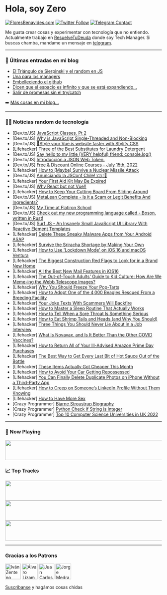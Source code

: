 # Hola, soy Zero

[![FloresBenavides.com](https://img.shields.io/website?down_message=oops&label=MiBlog&style=for-the-badge&up_message=online&url=https%3A%2F%2Ffloresbenavides.com)](https://floresbenavides.com) [![Twitter Follow](https://img.shields.io/twitter/follow/ZeroDragon?color=%231DA1F2&label=Follow&logo=twitter&logoColor=ffffff&style=for-the-badge)](https://twitter.com/zerodragon) [![Telegram Contact](https://img.shields.io/badge/escr%C3%ADbeme-ZeroDragon-%2326A5E4?style=for-the-badge&logo=telegram)](https://t.me/zerodragon)

Me gusta crear cosas y experimentar con tecnología que no entiendo.
Actualmente trabajo en [ResuelveTuDeuda](http://github.com/resuelve) donde soy Tech Manager.
Si buscas chamba, mandame un mensaje en [telegram](https://t.me/zerodragon).

---

### 📕 Últimas entradas en mi blog
<!-- BLOG-POST-LIST:START -->
- [El Triángulo de Sierpinski y el random en JS](https://floresbenavides.com/el-triangulo-de-sierpinski-y-el-random-en-js/)
- [Una para los managers](https://floresbenavides.com/una-para-los-managers/)
- [Embelleciendo el github](https://floresbenavides.com/embelleciendo-el-github/)
- [Dicen que el espacio es infinito y que se está expandiendo…](https://floresbenavides.com/dicen-que-el-espacio-es-infinito-y-que-se-esta-expandiendo/)
- [Salir de promesas sin el try/catch](https://floresbenavides.com/salir-de-promesas-sin-el-try-catch/)
<!-- BLOG-POST-LIST:END -->

➡️ [Más cosas en mi blog...](https://floresbenavides.com)

---

### 👨‍💻 Noticias random de tecnología
<!-- TECH-POSTS:START -->
- [Dev.to/JS] [JavaScript Classes. Pt 2](https://dev.to/wonuola_w/javascript-classes-pt-2-1a6f)
- [Dev.to/JS] [Why is JavaScript Single-Threaded and Non-Blocking](https://dev.to/elijahtrillionz/why-is-javascript-single-threaded-and-non-blocking-3m5n)
- [Dev.to/JS] [🚀Style your Vue.js website faster with Stylify CSS](https://dev.to/machy8/style-your-vuejs-website-faster-with-stylify-css-4g3m)
- [Lifehacker] [Three of the Best Substitutes for Laundry Detergent](https://lifehacker.com/three-of-the-best-substitutes-for-laundry-detergent-1849184346)
- [Dev.to/JS] [Say hello to my little &lpar;VERY helpful&rpar; friend: console.log&lpar;&rpar;](https://dev.to/btdavis300/say-hello-to-my-little-very-helpful-friend-consolelog-37fi)
- [Dev.to/JS] [Introducción a JSON Web Token.](https://dev.to/gdcodev/introduccion-a-json-web-token-3mjf)
- [Dev.to/JS] [Free &amp; Discount Online Courses - July 15th, 2022](https://dev.to/theprogramminbuddyclub/free-discount-online-courses-july-15th-2022-2fp5)
- [Lifehacker] [How to &lpar;Maybe&rpar; Survive a Nuclear Missile Attack](https://lifehacker.com/how-to-maybe-survive-a-nuclear-missile-attack-1849183192)
- [Dev.to/JS] [Anunciando la JSConf Chile! 🇨🇱🎉](https://dev.to/fforres/anunciando-la-jsconf-chile-370b)
- [Lifehacker] [Your First Aid Kit May Be Expired](https://lifehacker.com/your-first-aid-kit-may-be-expired-1849183977)
- [Dev.to/JS] [Why React but not Vue!!](https://dev.to/sem1colons/why-react-but-not-vue-4h98)
- [Lifehacker] [How to Keep Your Cutting Board From Sliding Around](https://lifehacker.com/how-to-keep-your-cutting-board-from-sliding-around-1849180398)
- [Dev.to/JS] [MetaLean Complete - Is it a Scam or Legit Benefits And Ingredients?](https://dev.to/metaleancomple2/metalean-complete-is-it-a-scam-or-legit-benefits-and-ingredients-18e)
- [Dev.to/JS] [My Time at Flatiron School](https://dev.to/loganzimm4/my-time-at-flatiron-school-2mlh)
- [Dev.to/JS] [Check out my new programming language called - Boson, written in Rust!](https://dev.to/narasimha1997/check-out-my-new-programming-language-called-boson-written-in-rust-1bkj)
- [Dev.to/JS] [Surf JS - An Insanely Small JavaScript UI Library With Reactive Element Templates](https://dev.to/bretgeek/surf-js-an-insanely-small-javascript-ui-library-with-reactive-element-templates-48bf)
- [Lifehacker] [Delete These Sneaky Malware Apps from Your Android ASAP](https://lifehacker.com/delete-these-sneaky-malware-apps-from-your-android-asap-1849182983)
- [Lifehacker] [Survive the Sriracha Shortage by Making Your Own](https://lifehacker.com/survive-the-sriracha-shortage-by-making-your-own-1849183082)
- [Lifehacker] [How to Use &#39;Lockdown Mode&#39; on iOS 16 and macOS Ventura](https://lifehacker.com/how-to-use-lockdown-mode-on-ios-16-and-macos-ventura-1849179969)
- [Lifehacker] [The Biggest Construction Red Flags to Look for in a Brand New Home](https://lifehacker.com/the-biggest-construction-red-flags-to-look-for-in-a-bra-1849182688)
- [Lifehacker] [All the Best New Mail Features in iOS16](https://lifehacker.com/all-the-best-new-mail-features-in-ios16-1849181818)
- [Lifehacker] [The Out-of-Touch Adults&#39; Guide to Kid Culture: How Are We Meme-ing the Webb Telescope Images?](https://lifehacker.com/the-out-of-touch-adults-guide-to-kid-culture-how-are-w-1849181285)
- [Lifehacker] [Why You Should Freeze Your Pop-Tarts](https://lifehacker.com/why-you-should-freeze-your-pop-tarts-1849180329)
- [Lifehacker] [How to Adopt One of the 4,000 Beagles Rescued From a Breeding Facility](https://lifehacker.com/how-to-adopt-one-of-the-4-000-beagles-rescued-from-a-br-1849180318)
- [Lifehacker] [Your Joke Texts With Scammers Will Backfire](https://lifehacker.com/your-joke-texts-with-scammers-will-backfire-1849178959)
- [Lifehacker] [How to Master a Sleep Routine That Actually Works](https://lifehacker.com/how-to-master-a-sleep-routine-that-actually-works-1849180354)
- [Lifehacker] [How to Tell When a Sore Throat Is Something Serious](https://lifehacker.com/how-to-tell-when-a-sore-throat-is-something-serious-1849180168)
- [Lifehacker] [How to Eat Shrimp Tails and Heads &lpar;and Why You Should&rpar;](https://lifehacker.com/how-to-eat-shrimp-tails-and-heads-and-why-you-should-1849179239)
- [Lifehacker] [Three Things You Should Never Lie About in a Job Interview](https://lifehacker.com/three-things-you-should-never-lie-about-in-a-job-interv-1849179570)
- [Lifehacker] [What Is Novavax, and Is It Better Than the Other COVID Vaccines?](https://lifehacker.com/what-is-novavax-and-is-it-better-than-the-other-covid-1849179412)
- [Lifehacker] [How to Return All of Your Ill-Advised Amazon Prime Day Purchases](https://lifehacker.com/how-to-return-all-of-your-ill-advised-amazon-prime-day-1849179296)
- [Lifehacker] [The Best Way to Get Every Last Bit of Hot Sauce Out of the Bottle](https://lifehacker.com/the-best-way-to-get-every-last-bit-of-hot-sauce-out-of-1849178907)
- [Lifehacker] [These Items Actually Got Cheaper This Month](https://lifehacker.com/these-items-actually-got-cheaper-this-month-1849179215)
- [Lifehacker] [How to Avoid Your Car Getting Repossessed](https://lifehacker.com/how-to-avoid-your-car-getting-repossessed-1849178720)
- [Lifehacker] [You Can Finally Delete Duplicate Photos on iPhone Without a Third-Party App](https://lifehacker.com/you-can-finally-delete-duplicate-photos-on-iphone-witho-1849172210)
- [Lifehacker] [How to Creep on Someone’s LinkedIn Profile Without Them Knowing](https://lifehacker.com/how-to-creep-on-someone-s-linkedin-profile-without-them-1849178015)
- [Lifehacker] [How to Have More Sex](https://lifehacker.com/how-to-have-more-sex-1849178083)
- [Crazy Programmer] [Bjarne Stroustrup Biography](https://www.thecrazyprogrammer.com/2022/07/bjarne-stroustrup-biography.html)
- [Crazy Programmer] [Python Check if String is Integer](https://www.thecrazyprogrammer.com/2022/07/python-check-if-string-is-integer.html)
- [Crazy Programmer] [Top 10 Computer Science Universities in UK 2022](https://www.thecrazyprogrammer.com/2022/07/computer-science-universities-in-uk.html)<!-- TECH-POSTS:END -->

---

### 🎵 Now Playing
<a href="https://spotify-now-playing-dun.vercel.app/now-playing?open"><img src="https://spotify-now-playing-dun.vercel.app/now-playing" width="540" height="64"></a>

### 📈 Top Tracks
<a href="https://spotify-now-playing-dun.vercel.app/top-tracks?i=1&open"><img src="https://spotify-now-playing-dun.vercel.app/top-tracks?i=1" width="540" height="64"></a>
<a href="https://spotify-now-playing-dun.vercel.app/top-tracks?i=2&open"><img src="https://spotify-now-playing-dun.vercel.app/top-tracks?i=2" width="540" height="64"></a>
<a href="https://spotify-now-playing-dun.vercel.app/top-tracks?i=3&open"><img src="https://spotify-now-playing-dun.vercel.app/top-tracks?i=3" width="540" height="64"></a>

---

### Gracias a los Patrons
[<img src="https://avatars.githubusercontent.com/u/243380?v=4" alt="Iván Zenteno" width="50px">](https://github.com/k001) [<img src="https://avatars.githubusercontent.com/u/19955639?v=4" alt="Álvaro Lizama" width="50px">](https://github.com/alvarolizama) [<img src="https://avatars.githubusercontent.com/u/2718753?v=4" alt="Juan Carlos Ruiz" width="50px">](https://github.com/JuanCrg90) [<img src="https://avatars.githubusercontent.com/u/37025?v=4" alt="Jorge Medrano" width="50px">](https://github.com/h1pp1e) 

[Suscríbanse](https://www.patreon.com/zerodragon) y hagámos cosas chidas
